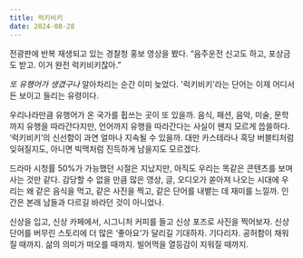 ```yaml
---
title: 럭키비키
date: 2024-08-28
---
```


전광판에 반복 재생되고 있는 경찰청 홍보 영상을 봤다. “음주운전 신고도 하고, 포상금도 받고. 이거 완전 럭키비키잖아.”

*또 유행어가 생겼구나* 알아차리는 순간 이미 늦었다. '럭키비키'라는 단어는 이제 어디서든 보이고 들리는 유령이다.

우리나라만큼 유행어가 온 국가를 휩쓰는 곳이 또 있을까. 음식, 패션, 음악, 미술, 문학까지 유행을 따라간다지만, 언어까지 유행을 따라간다는 사실이 왠지 모르게 씁쓸하다. ‘럭키비키’의 신선함이 과연 얼마나 지속될 수 있을까. 대만 카스테라나 흑당 버블티처럼 잊혀질지도, 아니면 빅맥처럼 진득하게 남을지도 모르겠다.

드라마 시청률 50%가 가능했던 시절은 지났지만, 아직도 우리는 똑같은 콘텐츠를 보며 사는 것만 같다. 감당할 수 없을 만큼 많은 영상, 글, 오디오가 쏟아져 나오는 시대에 우리는 왜 같은 음식을 먹고, 같은 사진을 찍고, 같은 단어를 내뱉는 데 재미를 느낄까. 인간은 본래 남들과 다르길 바라던 것이 아니었나.

신상을 입고, 신상 카페에서, 시그니처 커피를 들고 신상 포즈로 사진을 찍어보자. 신상 단어를 버무린 스토리에 더 많은 ‘좋아요’가 달리길 기대하자. 기다리자. 공허함이 채워질 때까지. 삶의 의미가 떠오를 때까지. 빌어먹을 열등감이 지워질 때까지.
